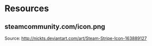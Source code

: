 # Resources
## steamcommunity.com/icon.png
Source: http://nickts.deviantart.com/art/Steam-Stripe-Icon-163889127
